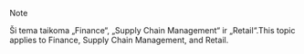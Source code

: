 > [!NOTE]
> <span data-ttu-id="87660-101">Ši tema taikoma „Finance“, „Supply Chain Management“ ir „Retail“.</span><span class="sxs-lookup"><span data-stu-id="87660-101">This topic applies to Finance, Supply Chain Management, and Retail.</span></span> 

